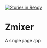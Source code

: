 [![Stories in Ready](https://badge.waffle.io/tongrhj/Zmixer.png?label=ready&title=Ready)](https://waffle.io/tongrhj/Zmixer)
# Zmixer
A single page app
